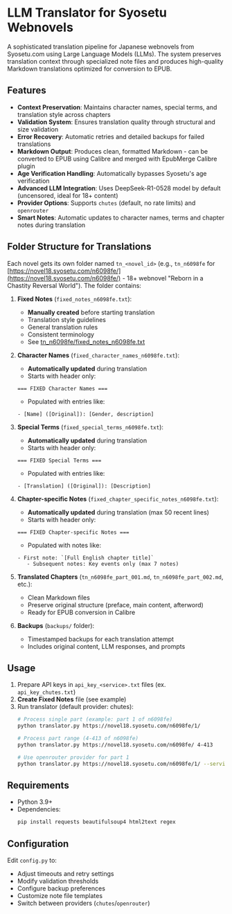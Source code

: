 # LLM Translator for Syosetu Webnovels

A sophisticated translation pipeline for Japanese webnovels from Syosetu.com using Large Language Models (LLMs). The system preserves translation context through specialized note files and produces high-quality Markdown translations optimized for conversion to EPUB.

## Features

- **Context Preservation**: Maintains character names, special terms, and translation style across chapters
- **Validation System**: Ensures translation quality through structural and size validation
- **Error Recovery**: Automatic retries and detailed backups for failed translations
- **Markdown Output**: Produces clean, formatted Markdown - can be converted to EPUB using Calibre and merged with EpubMerge Calibre plugin
- **Age Verification Handling**: Automatically bypasses Syosetu's age verification
- **Advanced LLM Integration**: Uses DeepSeek-R1-0528 model by default (uncensored, ideal for 18+ content)
- **Provider Options**: Supports `chutes` (default, no rate limits) and `openrouter`
- **Smart Notes**: Automatic updates to character names, terms and chapter notes during translation

## Folder Structure for Translations

Each novel gets its own folder named `tn_<novel_id>` (e.g., `tn_n6098fe` for [https://novel18.syosetu.com/n6098fe/](https://novel18.syosetu.com/n6098fe/) - 18+ webnovel "Reborn in a Chastity Reversal World"). The folder contains:

1. **Fixed Notes** (`fixed_notes_n6098fe.txt`):
   - **Manually created** before starting translation
   - Translation style guidelines
   - General translation rules
   - Consistent terminology
   - See [tn_n6098fe/fixed_notes_n6098fe.txt](tn_n6098fe/fixed_notes_n6098fe.txt)

2. **Character Names** (`fixed_character_names_n6098fe.txt`):
   - **Automatically updated** during translation
   - Starts with header only:
   ```
   === FIXED Character Names ===
   ```
   - Populated with entries like:
   ```
   - [Name] ([Original]): [Gender, description]
   ```

3. **Special Terms** (`fixed_special_terms_n6098fe.txt`):
   - **Automatically updated** during translation
   - Starts with header only:
   ```
   === FIXED Special Terms ===
   ```
   - Populated with entries like:
   ```
   - [Translation] ([Original]): [Description]
   ```

4. **Chapter-specific Notes** (`fixed_chapter_specific_notes_n6098fe.txt`):
   - **Automatically updated** during translation (max 50 recent lines)
   - Starts with header only:
   ```
   === FIXED Chapter-specific Notes ===
   ```
   - Populated with notes like:
   ```
   - First note: `[Full English chapter title]`
      - Subsequent notes: Key events only (max 7 notes)
   ```

5. **Translated Chapters** (`tn_n6098fe_part_001.md`, `tn_n6098fe_part_002.md`, etc.):
   - Clean Markdown files
   - Preserve original structure (preface, main content, afterword)
   - Ready for EPUB conversion in Calibre

6. **Backups** (`backups/` folder):
   - Timestamped backups for each translation attempt
   - Includes original content, LLM responses, and prompts

## Usage

1. Prepare API keys in `api_key_<service>.txt` files (ex. `api_key_chutes.txt`)
2. **Create Fixed Notes** file (see example)
3. Run translator (default provider: chutes):
   ```bash
   # Process single part (example: part 1 of n6098fe)
   python translator.py https://novel18.syosetu.com/n6098fe/1/
   
   # Process part range (4-413 of n6098fe)
   python translator.py https://novel18.syosetu.com/n6098fe/ 4-413
   
   # Use openrouter provider for part 1
   python translator.py https://novel18.syosetu.com/n6098fe/1/ --service openrouter
   ```

## Requirements

- Python 3.9+
- Dependencies: 
  ```bash
  pip install requests beautifulsoup4 html2text regex
  ```

## Configuration

Edit `config.py` to:
- Adjust timeouts and retry settings
- Modify validation thresholds
- Configure backup preferences
- Customize note file templates
- Switch between providers (`chutes`/`openrouter`)